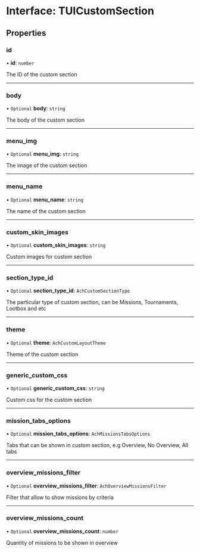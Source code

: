 # Interface: TUICustomSection

## Properties

### id

• **id**: `number`

The ID of the custom section

___

### body

• `Optional` **body**: `string`

The body of the custom section

___

### menu\_img

• `Optional` **menu\_img**: `string`

The image of the custom section

___

### menu\_name

• `Optional` **menu\_name**: `string`

The name of the custom section

___

### custom\_skin\_images

• `Optional` **custom\_skin\_images**: `string`

Custom images for custom section

___

### section\_type\_id

• `Optional` **section\_type\_id**: `AchCustomSectionType`

The particular type of custom section, can be Missions, Tournaments, Lootbox and etc

___

### theme

• `Optional` **theme**: `AchCustomLayoutTheme`

Theme of the custom section

___

### generic\_custom\_css

• `Optional` **generic\_custom\_css**: `string`

Custom css for the custom section

___

### mission\_tabs\_options

• `Optional` **mission\_tabs\_options**: `AchMissionsTabsOptions`

Tabs that can be shown in custom section, e.g Overview, No Overview, All tabs

___

### overview\_missions\_filter

• `Optional` **overview\_missions\_filter**: `AchOverviewMissionsFilter`

Filter that allow to show missions by criteria

___

### overview\_missions\_count

• `Optional` **overview\_missions\_count**: `number`

Quantity of missions to be shown in overview
